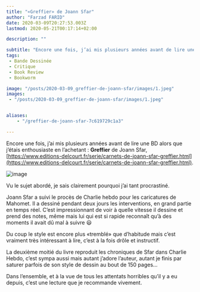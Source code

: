 ```yaml
---
title: "«Greffier» de Joann Sfar"
author: "Farzad FARID"
date: 2020-03-09T20:27:53.003Z
lastmod: 2020-05-21T00:17:14+02:00

description: ""

subtitle: "Encore une fois, j’ai mis plusieurs années avant de lire une BD alors que j’étais enthousiaste en l’achetant : Greffier de Joann Sfar…"
tags:
 - Bande Dessinée
 - Critique
 - Book Review
 - Bookworm

image: "/posts/2020-03-09_greffier-de-joann-sfar/images/1.jpeg" 
images:
 - "/posts/2020-03-09_greffier-de-joann-sfar/images/1.jpeg"


aliases:
    - "/greffier-de-joann-sfar-7c619729c1a3"

---
```


Encore une fois, j’ai mis plusieurs années avant de lire une BD alors que j’étais enthousiaste en l’achetant : **Greffier** de Joann Sfar, [https://www.editions-delcourt.fr/serie/carnets-de-joann-sfar-greffier.html](https://www.editions-delcourt.fr/serie/carnets-de-joann-sfar-greffier.html).




![image](/posts/2020-03-09_greffier-de-joann-sfar/images/1.jpeg#layoutTextWidth)



Vu le sujet abordé, je sais clairement pourquoi j’ai tant procrastiné.

Joann Sfar a suivi le procès de Charlie hebdo pour les caricatures de Mahomet. Il a dessiné pendant deux jours les interventions, en grand partie en temps réel. C’est impressionnant de voir à quelle vitesse il dessine et prend des notes, même mais lui qui est si rapide reconnaît qu’à des moments il avait dû mal à suivre 😃

Du coup le style est encore plus «tremblé» que d’habitude mais c’est vraiment très intéressant à lire, c’est à la fois drôle et instructif.

La deuxième moitié du livre reproduit les chroniques de Sfar dans Charlie Hebdo, c’est sympa aussi mais autant j’adore l’auteur, autant je finis par saturer parfois de son style de dessin au bout de 150 pages…

Dans l’ensemble, et à la vue de tous les attentats horribles qu’il y a eu depuis, c’est une lecture que je recommande vivement.
